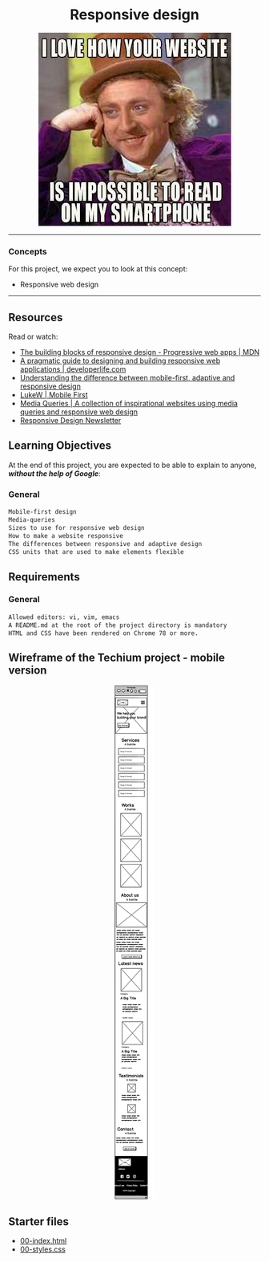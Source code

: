 <div align="center">

# Responsive design

![image](./images/responsive%20design.jpeg)

</div>

---

### Concepts

For this project, we expect you to look at this concept:

- Responsive web design

---

## Resources

Read or watch:

- [The building blocks of responsive design - Progressive web apps | MDN](https://developer.mozilla.org/en-US/docs/Learn/CSS/CSS_layout/Responsive_Design)
- [A pragmatic guide to designing and building responsive web applications | developerlife.com](https://developerlife.com/2019/08/25/guide-to-building-responsive-web-apps/)
- [Understanding the difference between mobile-first, adaptive and responsive design](https://fredericgonzalo.com/en/understanding-the-difference-between-mobile-first-adaptive-and-responsive-design/)
- [LukeW | Mobile First](https://www.lukew.com/ff/entry.asp?933)
- [Media Queries | A collection of inspirational websites using media queries and responsive web design](https://mediaqueri.es)
- [Responsive Design Newsletter](https://bytes.dev/?s=rwd)


## Learning Objectives

At the end of this project, you are expected to be able to explain to anyone, ***without the help of Google***:

### General

    Mobile-first design
    Media-queries
    Sizes to use for responsive web design
    How to make a website responsive
    The differences between responsive and adaptive design
    CSS units that are used to make elements flexible

## Requirements

### General

    Allowed editors: vi, vim, emacs
    A README.md at the root of the project directory is mandatory
    HTML and CSS have been rendered on Chrome 78 or more.

## Wireframe of the Techium project - mobile version

<div align="center">

![mobile wireframe](./images/mobile%20wireframe.png)

</div>


## Starter files

- [00-index.html](00-index.html)
- [00-styles.css](00-styles.css)
